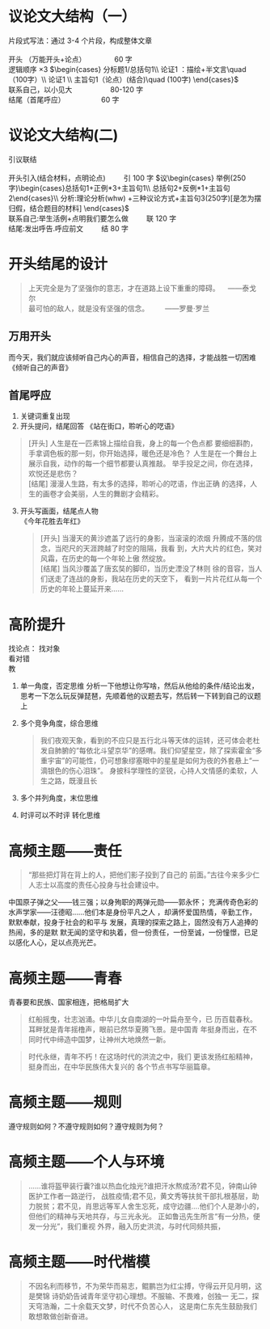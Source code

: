 # 议论文大结构（一）

片段式写法：通过 3-4 个片段，构成整体文章<br><br>
开头 （万能开头+论点）$\qquad$ $\quad$ 60 字  
逻辑顺序 ×3 $\begin{cases}
分标题1/总括句1\\
论证1 ：描绘+半文言\quad （100字）\\
论证1 \\
主旨句1（论点）(结合)\quad (100字)
\end{cases}$  
联系自己，以小见大 $\qquad$ $\qquad$ 80-120 字  
结尾（首尾呼应）$\qquad$ $\qquad$ 60 字

# 议论文大结构(二)

引议联结<br><br>
开头引入(结合材料，点明论点) $\qquad$引 100 字
$议\begin{cases}
举例(250字)\begin{cases}总括句1+正例*3+主旨句1\\
总括句2+反例*1+主旨句2\end{cases}\\
分析:理论分析(whw) +三种议论方式+主旨句3(250字)[是怎为摆归假，结合题目的材料]
\end{cases}$  
联系自己:举生活例+点明我们要怎么做 $\qquad$联 120 字  
结尾:发出呼告.呼应前文 $\qquad$结 80 字

# 开头结尾的设计

> 上天完全是为了坚强你的意志，才在道路上设下重重的障碍。$\quad$——泰戈尔  
> 最可怕的敌人，就是没有坚强的信念。$\qquad$——罗曼·罗兰

## 万用开头

而今天，我们就应该倾听自己内心的声音，相信自己的选择，才能战胜一切困难《倾听自己的声音》

## 首尾呼应

1. 关键词重复出现
2. 开头提问，结尾回答
   《站在街口，聆听心的呓语》  
  >  [开头] 人生是在一匹素锦上描绘自我，身上的每一个色点都
   要细细斟酌，手拿调色板的那一刻，你开始选择，暖色还是冷色？
   人生是在一个舞台上展示自我，动作的每一个细节都要认真推敲。
   举手投足之间，你在选择，欢悦还是悲伤？  
   > [结尾] 漫漫人生路，有太多的选择，聆听心的呓语，作出正确
   的选择，人生的画卷才会美丽，人生的舞剧才会精彩。
3. 开头写画面，结尾点人物  
   《今年花胜去年红》  
   > [开头] 当漫天的黄沙遮盖了远行的身影，当滚滚的浓烟
   升腾成不落的信念，当咫尺的天涯跨越了时空的阻隔，我看
   到，大片大片的红色，笑对风霜，在历史的每一个年轮上傲
   然绽放。  
   > [结尾] 当风沙覆盖了唐玄奘的脚印，当历史湮没了林则
   徐的音容，当人们送走了连战的身影，我站在历史的天空下，
   看到一片片花红从每一个历史的年轮上蔓延开来……

# 高阶提升

找论点：
找对象  
看对错  
教

1. 单一角度，否定思维
   分析一下他想让你写啥，然后从他给的条件/结论出发，思考一下怎么玩反弹琵琶，先顺着他的议题去写，然后转一下转到自己的议题上

2. 多个竞争角度，综合思维  
   > 我们夜观天象，看到的不应只是五行北斗等天体的运转，还可体会老杜发自肺腑的“每依北斗望京华”的感喟。我们仰望星空，除了探索霍金“多重宇宙”的可能性，仍可想象缪塞眼中的星星是如何为夜的外套悬上“一滴银色的伤心泪珠”。
      身披科学理性的坚锐，心持人文情感的柔软，人生之路，既漫且长

3. 多个并列角度，末位思维
4. 时评可以不时评 转化思维

# 高频主题——责任
> “那些把灯背在背上的人，把他们影子投到了自己的 前面。”古往今来多少仁人志士以高度的责任心投身与社会建设中。

中国原子弹之父——钱三强；以身殉职的两弹元勋——郭永怀； 充满传奇色彩的水声学家——汪德昭……他们本是身份平凡之人 ，却满怀爱国热情，辛勤工作，默默奉献，投身于社会的和平与 发展，真理的探索之路上，固然没有万人追捧的热闹，多的是默 默无闻的坚守和执着，但一份责任，一份至诚，一份憧憬，已足 以感化人心，足以点亮光芒。

# 高频主题——青春
青春要和民族、国家相连，把格局扩大
> 红船摇曳，壮志汹涌。中华儿女自南湖的一叶扁舟至今，已 历百载春秋。耳畔犹是青年摇橹声，眼前已然华夏腾飞景。是中国青 年挺身而出，在不同时代中缔造中国梦，让神州大地焕然一新。

> 时代永继，青年不朽！在这场时代的洪流之中，我们 更该发扬红船精神，挺身而出，在中华民族伟大复兴的 各个节点书写华丽篇章。
# 高频主题——规则
遵守规则如何？不遵守规则如何？遵守规则为何？
# 高频主题——个人与环境
> ……谁将盔甲装行囊?谁以热血化烛光?谁把汗水熬成汤?君不见，钟南山钟医护工作者一路逆行， 战胜疫情;君不见，黄文秀等扶贫干部扎根基层，助力脱贫；君不见，肖思远等军人舍生忘死，成守边疆....他们个人是渺小的，但他们的精神与天地共存，与三光永光。 正如鲁迅先生所言“有一分热，便发一分光”，我们重视 外界，融入历史洪流，与时代同频共振，
# 高频主题——时代楷模
> 不因名利而移节，不为荣华而易志，鲲鹏岂为红尘搏，守得云开见月明，这是樊锦 诗奶奶告诫青年坚守初心理想。不服输、不畏难，创独一 无二，探天穹浩瀚，二十余载天文梦，时代不负苦心人， 这是南仁东先生鼓励我们敢想敢做创新奋进。